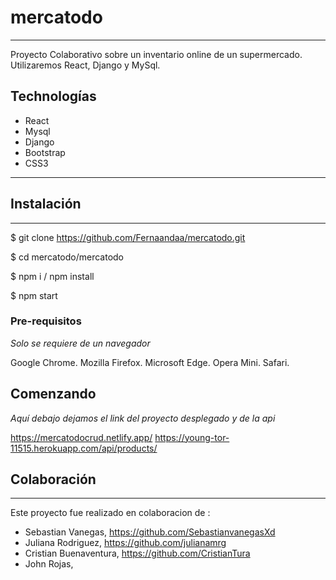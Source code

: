 # mercatodo
***
Proyecto Colaborativo sobre un inventario online de un supermercado. Utilizaremos React, Django y MySql.

## Technologías
* React
* Mysql
* Django
* Bootstrap
* CSS3

***

## Instalación
***

$ git clone https://github.com/Fernaandaa/mercatodo.git

$ cd mercatodo/mercatodo 

$ npm i  / npm install

$ npm start

### Pre-requisitos

_Solo se requiere de un navegador_

Google Chrome.
Mozilla Firefox.
Microsoft Edge.
Opera Mini. 
Safari.



## Comenzando

_Aquí debajo dejamos el link del proyecto desplegado y de la api_
                

https://mercatodocrud.netlify.app/
https://young-tor-11515.herokuapp.com/api/products/


## Colaboración
***
Este proyecto fue realizado en colaboracion de :
* Sebastian Vanegas, https://github.com/SebastianvanegasXd
* Juliana Rodriguez, https://github.com/julianamrg
* Cristian Buenaventura, https://github.com/CristianTura
* John Rojas, 

